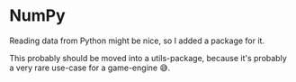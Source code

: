 # NumPy

Reading data from Python might be nice,
so I added a package for it.

This probably should be moved into a utils-package, because it's probably a very rare use-case for a game-engine 😅.